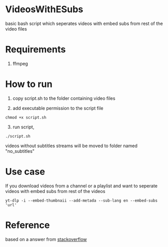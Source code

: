 # VideosWithESubs
basic bash script which seperates videos with embed subs from rest of the video files

# Requirements
1. ffmpeg

# How to run

1. copy script.sh to the folder containing video files

2. add executable permission to the script file
```
chmod +x script.sh
```
 
3. run script,
```
./script.sh
```
 
videos without subtitles streams will be moved to folder named "no_subtitles"

# Use case

If you download videos from a channel or a playlist and want to seperate videos with embed subs from rest of the videos
```
yt-dlp -i --embed-thumbnaii --add-metada --sub-lang en --embed-subs 'url'
```

# Reference

based on a answer from [stackoverflow](https://stackoverflow.com/questions/43005432/check-if-a-video-file-has-subtitles)
